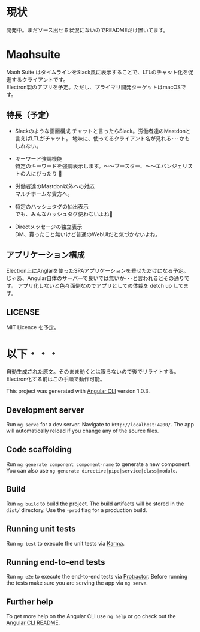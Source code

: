 # 現状
開発中。まだソース出せる状況にないのでREADMEだけ置いてます。

# Maohsuite

Maoh Suite はタイムラインをSlack風に表示することで、LTLのチャット化を促進するクライアントです。  
Electron製のアプリを予定。ただし、プライマリ開発ターゲットはmacOSです。

## 特長（予定）
* Slackのような画面構成
チャットと言ったらSlack。労働者達のMastdonと言えばLTLがチャット。
地味に、使ってるクライアント名が見れる･･･かもしれない。

* キーワード強調機能  
特定のキーワードを強調表示します。〜〜ブースター、〜〜エバンジェリストの人にぴったり

* 労働者達のMastdon以外への対応  
マルチホームな貴方へ。

* 特定のハッシュタグの抽出表示  
でも、みんなハッシュタグ使わないよね

* Directメッセージの独立表示  
DM、貰ったこと無いけど普通のWebUIだと気づかないよね。

## アプリケーション構成
Electron上にAnglarを使ったSPAアプリケーションを乗せただけになる予定。
じゃあ、Angular自体のサーバーで良いでは無いか･･･と言われるとその通りです。
アプリ化しないと色々面倒なのでアプリとしての体裁を detch up してます。

## LICENSE 
MIT Licence を予定。

# 以下・・・
自動生成された原文。そのまま動くとは限らないので後でリライトする。
Electron化する前はこの手順で動作可能。

This project was generated with [Angular CLI](https://github.com/angular/angular-cli) version 1.0.3.

## Development server

Run `ng serve` for a dev server. Navigate to `http://localhost:4200/`. The app will automatically reload if you change any of the source files.

## Code scaffolding

Run `ng generate component component-name` to generate a new component. You can also use `ng generate directive|pipe|service|class|module`.

## Build

Run `ng build` to build the project. The build artifacts will be stored in the `dist/` directory. Use the `-prod` flag for a production build.

## Running unit tests

Run `ng test` to execute the unit tests via [Karma](https://karma-runner.github.io).

## Running end-to-end tests

Run `ng e2e` to execute the end-to-end tests via [Protractor](http://www.protractortest.org/).
Before running the tests make sure you are serving the app via `ng serve`.

## Further help

To get more help on the Angular CLI use `ng help` or go check out the [Angular CLI README](https://github.com/angular/angular-cli/blob/master/README.md).
